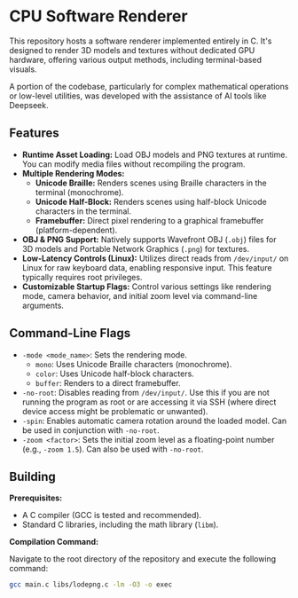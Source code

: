 # CPU Software Renderer

This repository hosts a software renderer implemented entirely in C. It's designed to render 3D models and textures without dedicated GPU hardware, offering various output methods, including terminal-based visuals.

A portion of the codebase, particularly for complex mathematical operations or low-level utilities, was developed with the assistance of AI tools like Deepseek.

## Features

*   **Runtime Asset Loading:** Load OBJ models and PNG textures at runtime. You can modify media files without recompiling the program.
*   **Multiple Rendering Modes:**
    *   **Unicode Braille:** Renders scenes using Braille characters in the terminal (monochrome).
    *   **Unicode Half-Block:** Renders scenes using half-block Unicode characters in the terminal.
    *   **Framebuffer:** Direct pixel rendering to a graphical framebuffer (platform-dependent).
*   **OBJ & PNG Support:** Natively supports Wavefront OBJ (`.obj`) files for 3D models and Portable Network Graphics (`.png`) for textures.
*   **Low-Latency Controls (Linux):** Utilizes direct reads from `/dev/input/` on Linux for raw keyboard data, enabling responsive input. This feature typically requires root privileges.
*   **Customizable Startup Flags:** Control various settings like rendering mode, camera behavior, and initial zoom level via command-line arguments.

## Command-Line Flags

*   `-mode <mode_name>`: Sets the rendering mode.
    *   `mono`: Uses Unicode Braille characters (monochrome).
    *   `color`: Uses Unicode half-block characters.
    *   `buffer`: Renders to a direct framebuffer.
*   `-no-root`: Disables reading from `/dev/input/`. Use this if you are not running the program as root or are accessing it via SSH (where direct device access might be problematic or unwanted).
*   `-spin`: Enables automatic camera rotation around the loaded model. Can be used in conjunction with `-no-root`.
*   `-zoom <factor>`: Sets the initial zoom level as a floating-point number (e.g., `-zoom 1.5`). Can also be used with `-no-root`.

## Building

**Prerequisites:**
*   A C compiler (GCC is tested and recommended).
*   Standard C libraries, including the math library (`libm`).

**Compilation Command:**

Navigate to the root directory of the repository and execute the following command:

```bash
gcc main.c libs/lodepng.c -lm -O3 -o exec
